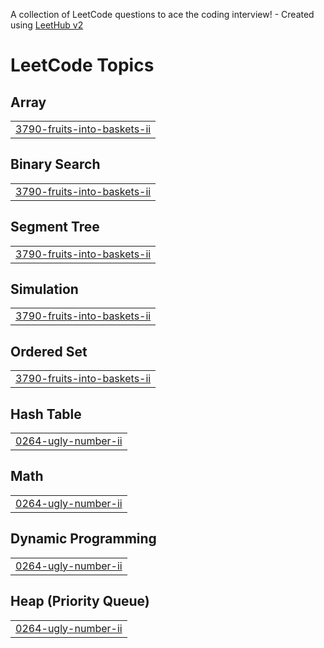 A collection of LeetCode questions to ace the coding interview! - Created using [LeetHub v2](https://github.com/arunbhardwaj/LeetHub-2.0)
<!---LeetCode Topics Start-->
# LeetCode Topics
## Array
|  |
| ------- |
| [3790-fruits-into-baskets-ii](https://github.com/AswiniSudhaKattamuri/Leetcode/tree/master/3790-fruits-into-baskets-ii) |
## Binary Search
|  |
| ------- |
| [3790-fruits-into-baskets-ii](https://github.com/AswiniSudhaKattamuri/Leetcode/tree/master/3790-fruits-into-baskets-ii) |
## Segment Tree
|  |
| ------- |
| [3790-fruits-into-baskets-ii](https://github.com/AswiniSudhaKattamuri/Leetcode/tree/master/3790-fruits-into-baskets-ii) |
## Simulation
|  |
| ------- |
| [3790-fruits-into-baskets-ii](https://github.com/AswiniSudhaKattamuri/Leetcode/tree/master/3790-fruits-into-baskets-ii) |
## Ordered Set
|  |
| ------- |
| [3790-fruits-into-baskets-ii](https://github.com/AswiniSudhaKattamuri/Leetcode/tree/master/3790-fruits-into-baskets-ii) |
## Hash Table
|  |
| ------- |
| [0264-ugly-number-ii](https://github.com/AswiniSudhaKattamuri/Leetcode/tree/master/0264-ugly-number-ii) |
## Math
|  |
| ------- |
| [0264-ugly-number-ii](https://github.com/AswiniSudhaKattamuri/Leetcode/tree/master/0264-ugly-number-ii) |
## Dynamic Programming
|  |
| ------- |
| [0264-ugly-number-ii](https://github.com/AswiniSudhaKattamuri/Leetcode/tree/master/0264-ugly-number-ii) |
## Heap (Priority Queue)
|  |
| ------- |
| [0264-ugly-number-ii](https://github.com/AswiniSudhaKattamuri/Leetcode/tree/master/0264-ugly-number-ii) |
<!---LeetCode Topics End-->